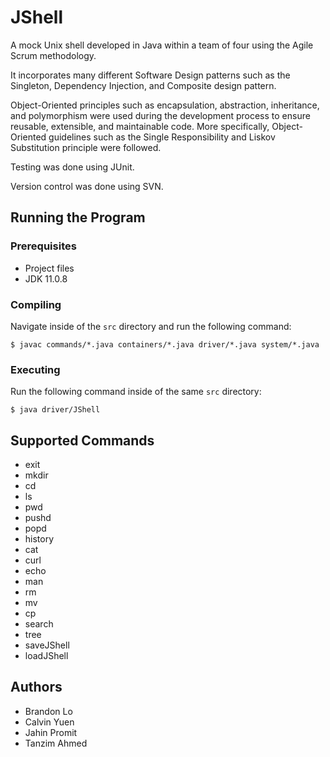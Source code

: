 # JShell
A mock Unix shell developed in Java within a team of four using the Agile Scrum methodology.

It incorporates many different Software Design patterns such as the Singleton, Dependency Injection, and Composite design pattern.

Object-Oriented principles such as encapsulation, abstraction, inheritance, and polymorphism were used during the development process to ensure reusable, extensible, and maintainable code. More specifically, Object-Oriented guidelines such as the Single Responsibility and Liskov Substitution principle were followed.

Testing was done using JUnit.

Version control was done using SVN.

## Running the Program
### Prerequisites
- Project files
- JDK 11.0.8
### Compiling
Navigate inside of the `src` directory and run the following command:
```
$ javac commands/*.java containers/*.java driver/*.java system/*.java
```
### Executing
Run the following command inside of the same `src` directory:
```
$ java driver/JShell
```

## Supported Commands
- exit
- mkdir
- cd
- ls
- pwd
- pushd
- popd
- history
- cat
- curl
- echo
- man
- rm
- mv
- cp
- search
- tree
- saveJShell
- loadJShell

## Authors
- Brandon Lo
- Calvin Yuen
- Jahin Promit
- Tanzim Ahmed
